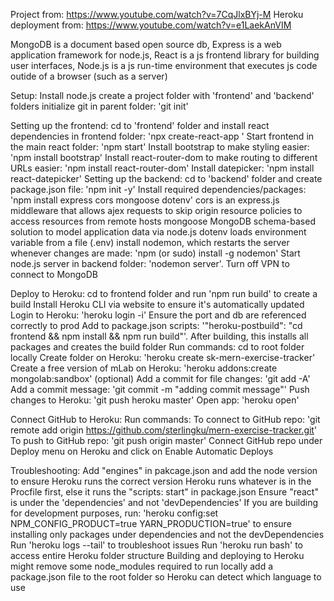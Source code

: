 Project from: https://www.youtube.com/watch?v=7CqJlxBYj-M
Heroku deployment from: https://www.youtube.com/watch?v=e1LaekAnVIM

MongoDB is a document based open source db,
Express is a web application framework for node.js,
React is a js frontend library for building user interfaces,
Node.js is a js run-time environment that executes js code outide of a browser (such as a server)

Setup:
	Install node.js
	create a project folder with 'frontend' and 'backend' folders
	initialize git in parent folder: 'git init'

Setting up the frontend:
	cd to 'frontend' folder and install react dependencies in frontend folder: 'npx create-react-app <app-name>'
	Start frontend in the main react folder: 'npm start'
	Install bootstrap to make styling easier: 'npm install bootstrap'
	Install react-router-dom to make routing to different URLs easier: 'npm install react-router-dom'
	Install datepicker: 'npm install react-datepicker'
Setting up the backend:
	cd to 'backend' folder and create package.json file: 'npm init -y'
    Install required dependencies/packages: 'npm install express cors mongoose dotenv'
		cors is an express.js middleware that allows ajex requests to skip origin resource policies to access resources from remote hosts
		mongoose MongoDB schema-based solution to model application data via node.js
		dotenv loads environment variable from a file (.env)
		install nodemon, which restarts the server whenever changes are made: 'npm (or sudo) install -g nodemon'
    Start node.js server in backend folder: 'nodemon server'.  Turn off VPN to connect to MongoDB

Deploy to Heroku:
	cd to frontend folder and run 'npm run build' to create a build
	Install Heroku CLI via website to ensure it's automatically updated
	Login to Heroku: 'heroku login -i'
	Ensure the port and db are referenced correctly to prod
	Add to package.json scripts: '"heroku-postbuild": "cd frontend && npm install && npm run build"'.  After building, this installs all packages and creates the build folder
	Run commands:
		cd to root folder locally
		Create folder on Heroku: 'heroku create sk-mern-exercise-tracker'
		Create a free version of mLab on Heroku: 'heroku addons:create mongolab:sandbox' (optional)
		Add a commit for file changes: 'git add -A'
		Add a commit message: 'git commit -m "adding commit message"'
		Push changes to Heroku: 'git push heroku master'
		Open app: 'heroku open'

Connect GitHub to Heroku:
	Run commands:
		To connect to GitHub repo: 'git remote add origin https://github.com/sterlingku/mern-exercise-tracker.git'
		To push to GitHub repo: 'git push origin master'
	Connect GitHub repo under Deploy menu on Heroku and click on Enable Automatic Deploys

Troubleshooting:
	Add "engines" in pakcage.json and add the node version to ensure Heroku runs the correct version
	Heroku runs whatever is in the Procfile first, else it runs the "scripts: start" in package.json
	Ensure "react" is under the 'dependencies' and not 'devDependencies'
	If you are building for development purposes, run: 'heroku config:set NPM_CONFIG_PRODUCT=true YARN_PRODUCTION=true' to ensure installing only packages under dependencies and not the devDependencies
	Run 'heroku logs --tail' to troubleshoot issues
	Run 'heroku run bash' to access entire Heroku folder structure
	Building and deploying to Heroku might remove some node_modules required to run locally
	add a package.json file to the root folder so Heroku can detect which language to use